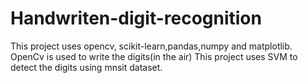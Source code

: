 # Handwriten-digit-recognition
This project uses opencv, scikit-learn,pandas,numpy and matplotlib.
OpenCv is used to write the digits(in the air)
This project uses SVM to detect the digits using mnsit dataset.
